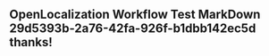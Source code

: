 <properties
ms.topic="hero-topic1"
ms.test1="hero-topic"
ms.test2="test"/>

## OpenLocalization Workflow Test MarkDown 29d5393b-2a76-42fa-926f-b1dbb142ec5d thanks!
